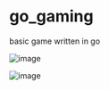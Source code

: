 # go_gaming
basic game written in go


![image](https://github.com/PyMarcus/go_gaming/assets/88283829/14104062-7a64-4923-a158-5b7e1c597585)


![image](https://github.com/PyMarcus/go_gaming/assets/88283829/c8b47256-0b04-423f-8e3e-a8522defa05a)

